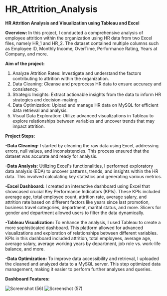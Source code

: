 # HR_Attrition_Analysis

**HR Attrition Analysis and Visualization using Tableau and Excel**

**Overview:**
In this project, I conducted a comprehensive analysis of employee attrition within the organization using HR data from two Excel files, namely HR_1 and HR_2. The dataset contained multiple columns such as Employee ID, Monthly Income, OverTime, Performance Rating, Years at Company, and more.

**Aim of the project:**
1. Analyze Attrition Rates: Investigate and understand the factors contributing to attrition within the organization.
2. Data Cleaning: Cleanse and preprocess HR data to ensure accuracy and consistency.
3. Strategic Insights: Extract actionable insights from the data to inform HR strategies and decision-making.
4. Data Optimization: Upload and manage HR data on MySQL for efficient data retrieval and analysis.
5. Visual Data Exploration: Utilize advanced visualizations in Tableau to explore relationships between variables and uncover trends that may impact attrition.

**Project Steps:**

**-Data Cleaning:** I started by cleaning the raw data using Excel, addressing errors, null values, and inconsistencies. This process ensured that the dataset was accurate and ready for analysis.

**-Data Analysis:** Utilizing Excel's functionalities, I performed exploratory data analysis (EDA) to uncover patterns, trends, and insights within the HR data. This involved calculating key statistics and generating various metrics.

**-Excel Dashboard:** I created an interactive dashboard using Excel that showcased crucial Key Performance Indicators (KPIs). These KPIs included average age, total employee count, attrition rate, average salary, and attrition rate based on different factors like years since last promotion, business travel categories, department, marital status, and more. Slicers for gender and department allowed users to filter the data dynamically.

**-Tableau Visualization:** To enhance the analysis, I used Tableau to create a more sophisticated dashboard. This platform allowed for advanced visualizations and exploration of relationships between different variables. KPIs in this dashboard included attrition, total employees, average age, average salary, average working years by department, job role vs. work-life balance, and more.

**-Data Optimization:** To improve data accessibility and retrieval, I uploaded the cleaned and analyzed data to a MySQL server. This step optimized data management, making it easier to perform further analyses and queries.


**Dashboard Features:**









 
![Screenshot (56)](https://github.com/riyanksankhe/HR_Attrition_Analysis/assets/138203213/979ec6c8-157f-4bb6-9d8a-ea7085835452)
![Screenshot (57)](https://github.com/riyanksankhe/HR_Attrition_Analysis/assets/138203213/9d5a8837-7271-464e-8ebb-bb18cf0ff10d)
